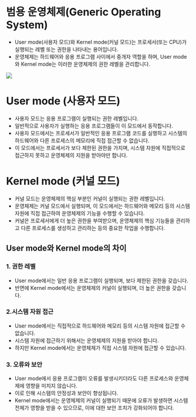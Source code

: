 # 범용 운영체제(Generic Operating System)
- User mode(사용자 모드)와 Kernel mode(커널 모드)는 프로세서(또는 CPU)가 실행되는 레벨 또는 권한을 나타내는 용어입니다. 
- 운영체제는 하드웨어와 응용 프로그램 사이에서 중개자 역할을 하며, User mode와 Kernel mode는 이러한 운영체제의 권한 레벨을 관리합니다.

![]('./범용운영체제.png')


# User mode (사용자 모드)
- 사용자 모드는 응용 프로그램이 실행되는 권한 레벨입니다. 
- 일반적으로 사용자가 실행하는 응용 프로그램들이 이 모드에서 동작합니다. 
- 사용자 모드에서는 프로세서가 일반적인 응용 프로그램 코드를 실행하고 시스템의 하드웨어와 다른 프로세스의 메모리에 직접 접근할 수 없습니다. 
- 이 모드에서는 프로세서가 보다 제한된 권한을 가지며, 시스템 자원에 직접적으로 접근하지 못하고 운영체제의 지원을 받아야만 합니다.

# Kernel mode (커널 모드)
- 커널 모드는 운영체제의 핵심 부분인 커널이 실행되는 권한 레벨입니다.
- 운영체제는 커널 모드에서 실행되며, 이 모드에서는 하드웨어와 메모리 등의 시스템 자원에 직접 접근하여 운영체제의 기능을 수행할 수 있습니다.
- 커널은 프로세서에게 더 높은 권한을 부여받으며, 운영체제의 핵심 기능들을 관리하고 다른 프로세스를 생성하고 관리하는 등의 중요한 작업을 수행합니다.

## User mode와 Kernel mode의 차이
### 1. 권한 레벨
- User mode에서는 일반 응용 프로그램이 실행되며, 보다 제한된 권한을 갖습니다.
- 반면에 Kernel mode에서는 운영체제의 커널이 실행되며, 더 높은 권한을 갖습니다.

### 2.시스템 자원 접근
- User mode에서는 직접적으로 하드웨어와 메모리 등의 시스템 자원에 접근할 수 없습니다.
- 시스템 자원에 접근하기 위해서는 운영체제의 지원을 받아야 합니다. 
- 하지만 Kernel mode에서는 운영체제가 직접 시스템 자원에 접근할 수 있습니다.

### 3. 오류와 보안
- User mode에서 응용 프로그램이 오류를 발생시키더라도 다른 프로세스와 운영체제에 영향을 미치지 않습니다. 
- 이로 인해 시스템의 안정성과 보안이 향상됩니다. 
- Kernel mode에서는 운영체제의 커널이 실행되기 때문에 오류가 발생하면 시스템 전체가 영향을 받을 수 있으므로, 이에 대한 보안 조치가 강화되어야 합니다.
  

